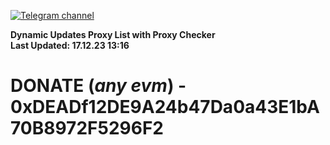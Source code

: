 [![Telegram channel](https://img.shields.io/endpoint?url=https://runkit.io/damiankrawczyk/telegram-badge/branches/master?url=https://t.me/n4z4v0d)](https://t.me/n4z4v0d) 

**Dynamic Updates Proxy List with Proxy Checker**  
**Last Updated: 17.12.23 13:16**

# DONATE (_any evm_) - 0xDEADf12DE9A24b47Da0a43E1bA70B8972F5296F2
